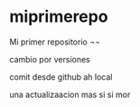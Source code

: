 # miprimerepo
Mi primer repositorio ¬¬

cambio por versiones

comit desde github ah local

una actualizaacion mas si si mor

